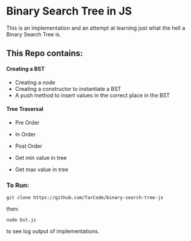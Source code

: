 # Binary Search Tree in JS

This is an implementation and an attempt at learning just what the hell a Binary Search Tree is. 

## This Repo contains:

#### Creating a BST
- Creating a node
- Creating a constructor to instantiate a BST
- A push method to insert values in the correct place in the BST

#### Tree Traversal
- Pre Order
- In Order
- Post Order

- Get min value in tree
- Get max value in tree

### To Run:

`git clone https://github.com/TarCode/binary-search-tree-js`


then:

`node bst.js` 

to see log output of implementations.
